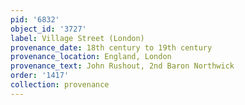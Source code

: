 ```yaml
---
pid: '6832'
object_id: '3727'
label: Village Street (London)
provenance_date: 18th century to 19th century
provenance_location: England, London
provenance_text: John Rushout, 2nd Baron Northwick
order: '1417'
collection: provenance
---
```

